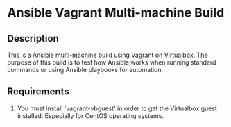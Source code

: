 # Ansible Vagrant Multi-machine Build

## Description
This is a Ansible multi-machine build using Vagrant on Virtualbox.  The purpose of this build is to test how Ansible works when running standard commands or using Ansible playbooks for automation.

## Requirements
1. You must install 'vagrant-vbguest' in order to get the Virtualbox guest installed.  Especially for CentOS operating systems.